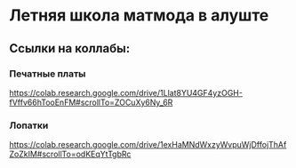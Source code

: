 # Летняя школа матмода в алуште
## Ссылки на коллабы:
### Печатные платы
https://colab.research.google.com/drive/1Llat8YU4GF4yzOGH-fVffv66hTooEnFM#scrollTo=ZOCuXy6Ny_6R
### Лопатки
https://colab.research.google.com/drive/1exHaMNdWxzyWvpuWjDffojThAfZoZkIM#scrollTo=odKEqYtTgbRc

